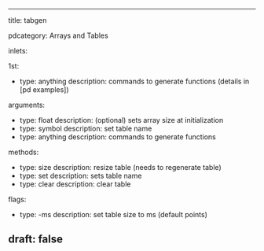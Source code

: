 --- 


title: tabgen

pdcategory: Arrays and Tables

inlets:

  1st:
  - type: anything
    description: commands to generate functions (details in [pd examples])



arguments:
  - type: float
    description: (optional) sets array size at initialization
  - type: symbol
    description: set table name
  - type: anything
    description: commands to generate functions

methods:
  - type: size <float>
    description: resize table (needs to regenerate table)
  - type: set <symbol>
    description: sets table name
  - type: clear
    description: clear table

flags:
  - type: -ms
    description: set table size to ms (default points)

draft: false
---